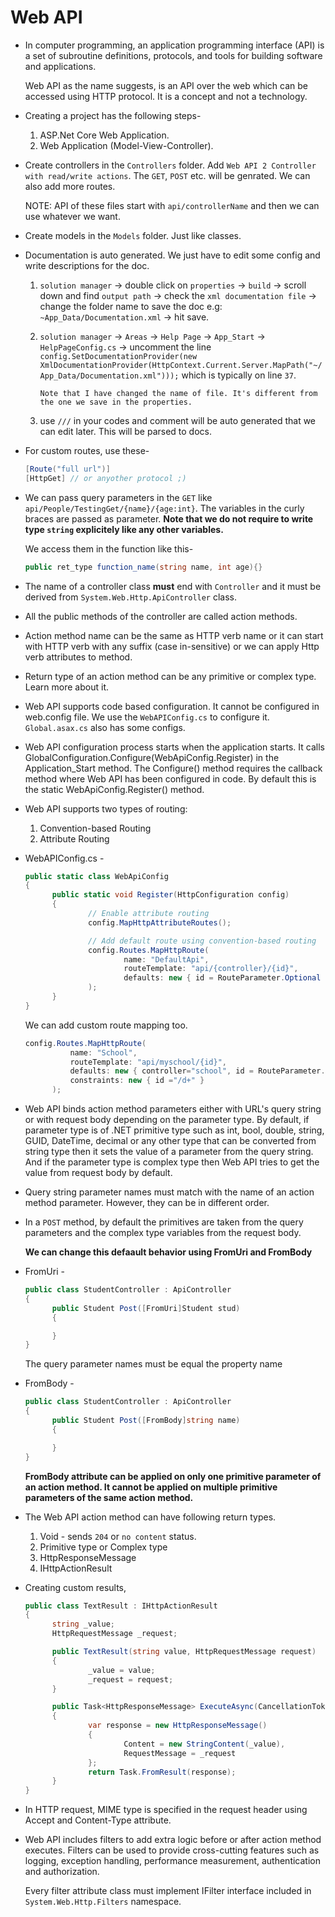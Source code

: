 # Web API

- In computer programming, an application programming interface (API) is a set of subroutine definitions, protocols, and tools for building software and applications.

  Web API as the name suggests, is an API over the web which can be accessed using HTTP protocol. It is a concept and not a technology.

- Creating a project has the following steps-

  1.  ASP.Net Core Web Application.
  2.  Web Application (Model-View-Controller).

- Create controllers in the `Controllers` folder. Add `Web API 2 Controller with read/write actions`. The `GET`, `POST` etc. will be genrated. We can also add more routes.

  NOTE: API of these files start with `api/controllerName` and then we can use whatever we want.

- Create models in the `Models` folder. Just like classes.

- Documentation is auto generated. We just have to edit some config and write descriptions for the doc.

  1.  `solution manager` -> double click on `properties` -> `build` -> scroll down and find `output path` -> check the `xml documentation file` -> change the folder name to save the doc e.g: `~App_Data/Documentation.xml` -> hit save.
  2.  `solution manager` -> `Areas` -> `Help Page` -> `App_Start` -> `HelpPageConfig.cs` -> uncomment the line
      `config.SetDocumentationProvider(new XmlDocumentationProvider(HttpContext.Current.Server.MapPath("~/App_Data/Documentation.xml")));` which is typically on line `37`.

          Note that I have changed the name of file. It's different from the one we save in the properties.

  3.  use `///` in your codes and comment will be auto generated that we can edit later. This will be parsed to docs.

- For custom routes, use these-

  ```csharp
  [Route("full url")]
  [HttpGet] // or anyother protocol ;)
  ```

- We can pass query parameters in the `GET` like `api/People/TestingGet/{name}/{age:int}`. The variables in the curly braces are passed as parameter. **Note that we do not require to write type `string` explicitely like any other variables.**

  We access them in the function like this-

  ```csharp
  public ret_type function_name(string name, int age){}
  ```

- The name of a controller class **must** end with `Controller` and it must be derived from `System.Web.Http.ApiController` class.

- All the public methods of the controller are called action methods.

- Action method name can be the same as HTTP verb name or it can start with HTTP verb with any suffix (case in-sensitive) or we can apply Http verb attributes to method.

- Return type of an action method can be any primitive or complex type. Learn more about it.

- Web API supports code based configuration. It cannot be configured in web.config file. We use the `WebAPIConfig.cs` to configure it. `Global.asax.cs` also has some configs.

- Web API configuration process starts when the application starts. It calls GlobalConfiguration.Configure(WebApiConfig.Register) in the Application_Start method. The Configure() method requires the callback method where Web API has been configured in code. By default this is the static WebApiConfig.Register() method.

- Web API supports two types of routing:

  1.  Convention-based Routing
  2.  Attribute Routing

- WebAPIConfig.cs -

  ```csharp
  public static class WebApiConfig
  {
  		public static void Register(HttpConfiguration config)
  		{
  				// Enable attribute routing
  				config.MapHttpAttributeRoutes();

  				// Add default route using convention-based routing
  				config.Routes.MapHttpRoute(
  						name: "DefaultApi",
  						routeTemplate: "api/{controller}/{id}",
  						defaults: new { id = RouteParameter.Optional }
  				);
  		}
  }
  ```

  We can add custom route mapping too.

  ```csharp
  config.Routes.MapHttpRoute(
            name: "School",
            routeTemplate: "api/myschool/{id}",
            defaults: new { controller="school", id = RouteParameter.Optional }
            constraints: new { id ="/d+" }
        );
  ```

- Web API binds action method parameters either with URL's query string or with request body depending on the parameter type. By default, if parameter type is of .NET primitive type such as int, bool, double, string, GUID, DateTime, decimal or any other type that can be converted from string type then it sets the value of a parameter from the query string. And if the parameter type is complex type then Web API tries to get the value from request body by default.

- Query string parameter names must match with the name of an action method parameter. However, they can be in different order.

- In a `POST` method, by default the primitives are taken from the query parameters and the complex type variables from the request body.

  **We can change this defaault behavior using FromUri and FromBody**

- FromUri -

  ```csharp
  public class StudentController : ApiController
  {
  		public Student Post([FromUri]Student stud)
  		{

  		}
  }
  ```

  The query parameter names must be equal the property name

- FromBody -

  ```csharp
  public class StudentController : ApiController
  {
  		public Student Post([FromBody]string name)
  		{

  		}
  }
  ```

  **FromBody attribute can be applied on only one primitive parameter of an action method. It cannot be applied on multiple primitive parameters of the same action method.**

- The Web API action method can have following return types.

  1.  Void - sends `204` or `no content` status.
  2.  Primitive type or Complex type
  3.  HttpResponseMessage
  4.  IHttpActionResult

- Creating custom results,

  ```csharp
  public class TextResult : IHttpActionResult
  {
  		string _value;
  		HttpRequestMessage _request;

  		public TextResult(string value, HttpRequestMessage request)
  		{
  				_value = value;
  				_request = request;
  		}

  		public Task<HttpResponseMessage> ExecuteAsync(CancellationToken cancellationToken)
  		{
  				var response = new HttpResponseMessage()
  				{
  						Content = new StringContent(_value),
  						RequestMessage = _request
  				};
  				return Task.FromResult(response);
  		}
  }
  ```

- In HTTP request, MIME type is specified in the request header using Accept and Content-Type attribute.

- Web API includes filters to add extra logic before or after action method executes. Filters can be used to provide cross-cutting features such as logging, exception handling, performance measurement, authentication and authorization.

  Every filter attribute class must implement IFilter interface included in `System.Web.Http.Filters` namespace.
